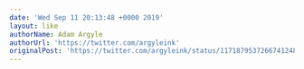 ```yaml
---
date: 'Wed Sep 11 20:13:48 +0000 2019'
layout: like
authorName: Adam Argyle
authorUrl: 'https://twitter.com/argyleink'
originalPost: 'https://twitter.com/argyleink/status/1171879537266741248'
---
```

